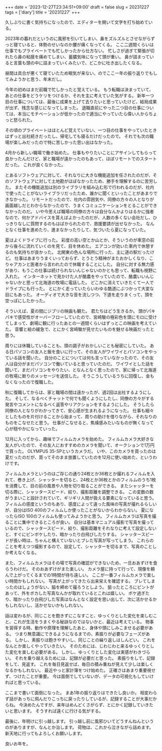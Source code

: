 +++
date = '2023-12-27T23:34:51+09:00'
draft = false
slug = 20231227
tags = ['diary']
title = '20231227'
+++

久しぶりに書く気持ちになったので、エディターを開いて文字を打ち始めている。

2023年の暮れだというのに風邪を引いてしまい、鼻をズルズルとさせながらずっと寝ていると、体勢のせいなのか腰が痛くなってくる。
ここ二週間くらいは仕事でもプライベートでも忙しかったから仕方ない。
忙しさが過ぎて緊張が切れたら鼻の粘膜を痛めてしまい、蓄膿気味になって頭が重い。
鼻が詰まっていると言葉も頭の中に詰まっていくみたいで、どこかに吐き出したくなる。

昼間は具合が悪くて寝ていたため眠気が来ない、のでここ一年の振り返りでもしてみようかと思う、年末だし。

今年の初めはまだ前職で忙しかったと覚えている。
もう転職は決まっていて、あとの仕事をどうケリをつけるか、それを主に考えていた気がする。
新年一つ目の仕事については、最後に成果を上げて去りたいと思っていたけど、結局成果が出ず、残念な感じになってしまった。
退職直前にやった二つ目の仕事については、本当にモチベーションが低かったので適当にやっていたら偉い人からちょっと怒られた。

その頃のプライベートはほとんど覚えていない、一つ目の仕事をやっていたときはずっと出社続きだったし、帰宅しても寝るだけだったので。
それでも次の職場が楽しみだったので特に苦しかった思い出はなかった。

4月から新しい職場で働き始めた。
仕事もやりたいことにアサインしてもらって良かったんだけど、家と職場が遠かったのもあって、ほぼリモートでのスタートだった。
これが良くなかった。

とあるソフトウェアに対して、それなりに大きな機能追加を任されたのだが、そのソフトウェアに対して土地勘がほぼなかったため、勝手を理解するのに苦労した。
またその機能追加は別のライブラリを組み込む形で行われるのだが、社内で使ったことがないライブラリだったため、誰かに聞くといったことがあまりできなかった。
リモートだったので、社内の雰囲気や、同僚の方々の人となりが画面越しだとわからなかったので、うまくコミュニケーションをとることができなかったのだ。
いや今思えば職場の同僚の方々は自分なんかよりはるかに強者なので、何かアドバイスを貰えばよかったのだが、人数の多くない会社だし、ひっきりなしに質問するのもはばかられたので、救援要請が出せなかった。
なんとなく仕事を進めたり、進まなかったりして、気づいたら夏になっていた。

夏はよくドライブに行った。
彩度の高い空とか山とか、そういうのが車窓の前から後ろに流れていくのを見て、目を休めた。
エアコンが効いた車内で休憩するのも気持ちが良かった。
北関東の色んな場所に行った、主に道の駅だったけど。
仕事はあまりうまくいっておらず、とうとう精神がまたおかしくなり、こりゃアカンと医者から言われたので休職することにした。
自分に対する無力感があり、もうこの仕事は続けられないんじゃないのかとも思って、転職も視野に入れた。
インターネットで見かけた人が酪農をやっていたので、酪農いいんじゃないかと思って北海道の牧場に電話した。
どこかに消えていきたくて一人でドライブにも行った。
とにかく走っていたらいわゆる酷道にぶつかって大変な目にもあった。
オーディオで大きな音を流しつつ、下道を走りまくって、頭を空っぽにしたかった。

そういえば、夏の間にジブリの映画も観た。
君たちはどう生きるか。
頭がパキパキで感受性がオーバーフローしていたので、宮崎駿の極彩色を頭にモロに受けてしまって、劇場に観に行ったあとの一週間くらいはずっとこの映画を考えていた。
音響と絵の緩急で、とにかく宮崎駿が見せたいものを魅せる映画だったと思う。

周りには休職していることも、頭の調子がおかしいことも秘密にしていた。
ある日パソコンの友人と飯を食いに行って、その友人がワイワイとパソコンをやっている話を聞いた。
自分のことについては何も言っていなかったので、その友人は自分がまだパソコンで働いていると思っていたのだ。
ワイワイとした話を聞いて、まだパソコンをやりたい、となんとなく思ったので、家に帰って北海道の牧場に断りのメッセージを送信した。
そうこうしているうちに回復し、金もなくなったので復職した。

秋に復職してからは、家と職場の間は遠かったが、週2回は出社するようにした。
そして、なるべくチャットで何でも聞くようにしたし、同僚の方々がする発言やコメントになるべく返答やリアクションをするようにした。
そうしたら同僚の人となりがわかってきて、安心感が生まれるようになった。
仕事も細々としたものを片付けることから始まって、周りの助けを借りながら、それなりのものをこなせたと思う。
仕事がこなせると、焦燥感みたいなものが無くなって心が穏やかになっていった。

12月に入ってから、趣味でフィルムカメラを始めた。
フィルムカメラ大好きな友人がいたので、その友人におすすめのカメラを聞いて、オークションで1万円で買った。
OLYMPUS 35-SPというカメラだ。
いや、このカメラを買ったのは夏だったのだが、買ってそのまま放置していたのを12月に使い始めた、というわけです。

フィルムカメラというのはご存じの通り24枚とか36枚とか撮れるフィルムを入れて、巻き上げ、シャッターを切ると、24枚とか36枚とかのフィルムのうち1枚を消費して、目の前の風景や人物を切り取ることができる。
またシャッターを切る際に、シャッタースピード、絞り、撮影距離を調整できる。
この変数の数がうまいこと設計されていて、ギリギリ人間が扱える要素になっていると思う。
フィルムの感度というのもあり、感度によって違った風味の写真が撮れるらしいが、自分はISO 400のフィルムしか使ったことがないからわからない。
夏になったらISO 100のフィルムも使ってみようかと思う。
フィルムカメラは写真を撮ることに集中できるところが良い。
自分は基本マニュアル撮影で写真を撮っているので、シャッタースピード、絞り、撮影距離をそれなりに考えて設定しないと、すぐにピンボケしたり、暗かったり白飛びしたりする。
シャッタースピードが長い時は、ちゃんと構えていないとブレた写真が写ってしまう。
これらのことを考えつつ撮影するので、設定して、シャッターを切るまで、写真のことしか考えなくなる。

また、フィルムカメラはその場で写真の確認ができないため、一旦おあずけを食らうわけだ。
そのおあずけがまた楽しい。
カメラ屋に持って行って、現像を頼んで上がってくるまでの1時間が待ち遠しい。
ここが一番フィルムカメラで楽しい時間かもしれない。
写真が上がってきたら出来栄えを確認する。
ブレてしまったのはしょうがない、脇を締めて撮ろうとしよう。
狙ったところにピントがあって、外をボカした写真なんかが取れているとこれは嬉しい。
ボケ過ぎたり、暗かったり白飛びした写真はなんとなく設定を思い出して、次に活かせるかもしれないし、活かせないかもしれない。

話は変わるが、同じことを飽きずにこなすこと、ゆっくりとした変化を楽しむこと、これが生活をうまくやる秘訣なのではないかと、最近は考えている。
物事を習得する時、動作や原理を理解したあと、身体や頭にしみこませる必要がある。
つまり無意識にできるようになるまでの、素振りが必要なフェーズがある。
しかし、素振りは飽きやすいし、同じことの繰り返しはしんどい。
これをなんとか楽しくやっていきたい。
そのためには、じわじわと来るゆっくりとした変化を楽しむ必要がある。
しかし、ゆっくりとした変化は実感がわきづらい。
それを乗り越えるためには、記録が必要だと思った。
素振りをして、記録をして、見返す。
これを毎日見返せば、毎日の積み重ねが見えて少しは楽しくなるかもしれない。
最近やっと家計簿をつけ始めた。
正確さはあまり重要視せず、つけたことが重要。
今は面倒でしていないが、データの可視化もしていければと思っている。

ここまで書いて面倒になった。
まあ1年の振り返りはできたし良いか。
相変わらず話があっちに飛んだりこっちに戻ったりしているが、記録することが大事だからね。
今決めたんですが、来年はめんどくさがらず、とにかく記録していきたいと思います。
そうすれば遠くに行ける気がする。

最後に、年明けに引っ越します。
引っ越し前に風邪ひいてどうすんねんというのがありますが、なんとか治します。
荷物は、これから泣きながら詰めます。
新天地に行ってもよろしくお願いします。

良いお年を。
